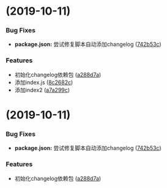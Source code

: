#  (2019-10-11)


### Bug Fixes

* **package.json:** 尝试修复脚本自动添加changelog ([742b53c](https://github.com/sdhr27/changelogTest/commit/742b53ca794a151ecf5727ef6c88996952d60cdd))


### Features

* 初始化changelog依赖包 ([a288d7a](https://github.com/sdhr27/changelogTest/commit/a288d7a0b47cdbbb8fcca34984561a1deca01fe7))
* 添加index.js ([8c2682c](https://github.com/sdhr27/changelogTest/commit/8c2682c3b98470dbea8526948edcd324f6deaf28))
* 添加index2 ([a7a299c](https://github.com/sdhr27/changelogTest/commit/a7a299c76e5c07e977b71963ace21e6aebd67fec))



#  (2019-10-11)


### Bug Fixes

* **package.json:** 尝试修复脚本自动添加changelog ([742b53c](https://github.com/sdhr27/changelogTest/commit/742b53ca794a151ecf5727ef6c88996952d60cdd))


### Features

* 初始化changelog依赖包 ([a288d7a](https://github.com/sdhr27/changelogTest/commit/a288d7a0b47cdbbb8fcca34984561a1deca01fe7))




